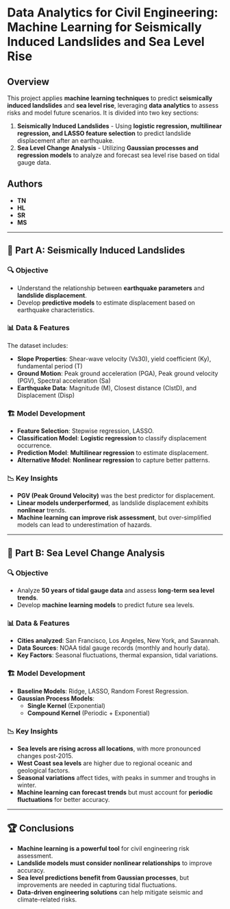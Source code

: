 # Data Analytics for Civil Engineering: Machine Learning for Seismically Induced Landslides and Sea Level Rise

## Overview
This project applies **machine learning techniques** to predict **seismically induced landslides** and **sea level rise**, leveraging **data analytics** to assess risks and model future scenarios. It is divided into two key sections:

1. **Seismically Induced Landslides** - Using **logistic regression, multilinear regression, and LASSO feature selection** to predict landslide displacement after an earthquake.
2. **Sea Level Change Analysis** - Utilizing **Gaussian processes and regression models** to analyze and forecast sea level rise based on tidal gauge data.

## Authors
- **TN**
- **HL**
- **SR**
- **MS**

---

## 📌 Part A: Seismically Induced Landslides
### 🔍 Objective
- Understand the relationship between **earthquake parameters** and **landslide displacement**.
- Develop **predictive models** to estimate displacement based on earthquake characteristics.

### 📊 Data & Features
The dataset includes:
- **Slope Properties**: Shear-wave velocity (Vs30), yield coefficient (Ky), fundamental period (T)
- **Ground Motion**: Peak ground acceleration (PGA), Peak ground velocity (PGV), Spectral acceleration (Sa)
- **Earthquake Data**: Magnitude (M), Closest distance (ClstD), and Displacement (Disp)

### 🏗️ Model Development
- **Feature Selection**: Stepwise regression, LASSO.
- **Classification Model**: **Logistic regression** to classify displacement occurrence.
- **Prediction Model**: **Multilinear regression** to estimate displacement.
- **Alternative Model**: **Nonlinear regression** to capture better patterns.

### 📉 Key Insights
- **PGV (Peak Ground Velocity)** was the best predictor for displacement.
- **Linear models underperformed**, as landslide displacement exhibits **nonlinear** trends.
- **Machine learning can improve risk assessment**, but over-simplified models can lead to underestimation of hazards.

---

## 🌊 Part B: Sea Level Change Analysis
### 🔍 Objective
- Analyze **50 years of tidal gauge data** and assess **long-term sea level trends**.
- Develop **machine learning models** to predict future sea levels.

### 📊 Data & Features
- **Cities analyzed**: San Francisco, Los Angeles, New York, and Savannah.
- **Data Sources**: NOAA tidal gauge records (monthly and hourly data).
- **Key Factors**: Seasonal fluctuations, thermal expansion, tidal variations.

### 🏗️ Model Development
- **Baseline Models**: Ridge, LASSO, Random Forest Regression.
- **Gaussian Process Models**:
  - **Single Kernel** (Exponential)
  - **Compound Kernel** (Periodic + Exponential)

### 📉 Key Insights
- **Sea levels are rising across all locations**, with more pronounced changes post-2015.
- **West Coast sea levels** are higher due to regional oceanic and geological factors.
- **Seasonal variations** affect tides, with peaks in summer and troughs in winter.
- **Machine learning can forecast trends** but must account for **periodic fluctuations** for better accuracy.

---

## 🏆 Conclusions
- **Machine learning is a powerful tool** for civil engineering risk assessment.
- **Landslide models must consider nonlinear relationships** to improve accuracy.
- **Sea level predictions benefit from Gaussian processes**, but improvements are needed in capturing tidal fluctuations.
- **Data-driven engineering solutions** can help mitigate seismic and climate-related risks.
